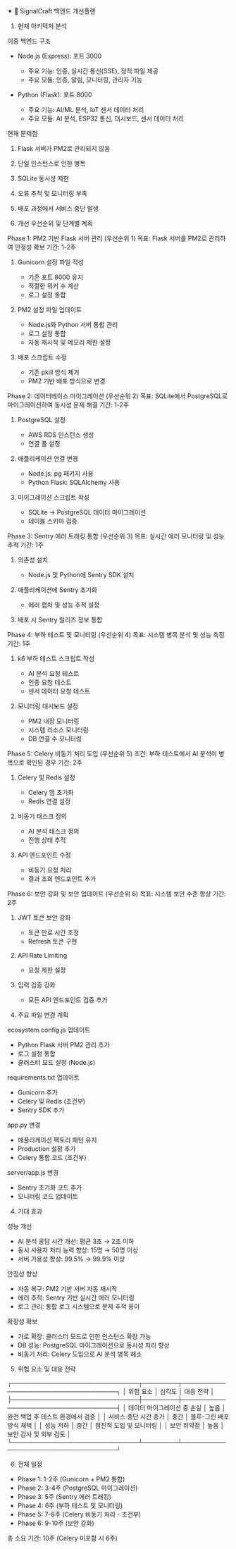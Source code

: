 ✦ 🚀 SignalCraft 백엔드 개선플랜

  1. 현재 아키텍처 분석

  이중 백엔드 구조
   - Node.js (Express): 포트 3000
     - 주요 기능: 인증, 실시간 통신(SSE), 정적 파일 제공
     - 주요 모듈: 인증, 알림, 모니터링, 관리자 기능

   - Python (Flask): 포트 8000
     - 주요 기능: AI/ML 분석, IoT 센서 데이터 처리
     - 주요 모듈: AI 분석, ESP32 통신, 대시보드, 센서 데이터 처리

  현재 문제점
   1. Flask 서버가 PM2로 관리되지 않음
   2. 단일 인스턴스로 인한 병목
   3. SQLite 동시성 제한
   4. 오류 추적 및 모니터링 부족
   5. 배포 과정에서 서비스 중단 발생

  2. 개선 우선순위 및 단계별 계획

  Phase 1: PM2 기반 Flask 서버 관리 (우선순위 1)
  목표: Flask 서버를 PM2로 관리하여 안정성 확보
  기간: 1-2주

   1. Gunicorn 설정 파일 작성
      - 기존 포트 8000 유지
      - 적절한 워커 수 계산
      - 로그 설정 통합

   2. PM2 설정 파일 업데이트
      - Node.js와 Python 서버 통합 관리
      - 로그 설정 통합
      - 자동 재시작 및 메모리 제한 설정

   3. 배포 스크립트 수정
      - 기존 pkill 방식 제거
      - PM2 기반 배포 방식으로 변경

  Phase 2: 데이터베이스 마이그레이션 (우선순위 2)
  목표: SQLite에서 PostgreSQL로 마이그레이션하여 동시성 문제 해결
  기간: 1-2주

   1. PostgreSQL 설정
      - AWS RDS 인스턴스 생성
      - 연결 풀 설정

   2. 애플리케이션 연결 변경
      - Node.js: pg 패키지 사용
      - Python Flask: SQLAlchemy 사용

   3. 마이그레이션 스크립트 작성
      - SQLite → PostgreSQL 데이터 마이그레이션
      - 테이블 스키마 검증

  Phase 3: Sentry 에러 트래킹 통합 (우선순위 3)
  목표: 실시간 에러 모니터링 및 성능 추적
  기간: 1주

   1. 의존성 설치
      - Node.js 및 Python에 Sentry SDK 설치

   2. 애플리케이션에 Sentry 초기화
      - 에러 캡처 및 성능 추적 설정

   3. 배포 시 Sentry 릴리즈 정보 통합

  Phase 4: 부하 테스트 및 모니터링 (우선순위 4)
  목표: 시스템 병목 분석 및 성능 측정
  기간: 1주

   1. k6 부하 테스트 스크립트 작성
      - AI 분석 요청 테스트
      - 인증 요청 테스트
      - 센서 데이터 요청 테스트

   2. 모니터링 대시보드 설정
      - PM2 내장 모니터링
      - 시스템 리소스 모니터링
      - DB 연결 수 모니터링

  Phase 5: Celery 비동기 처리 도입 (우선순위 5)
  조건: 부하 테스트에서 AI 분석이 병목으로 확인된 경우
  기간: 2주

   1. Celery 및 Redis 설정
      - Celery 앱 초기화
      - Redis 연결 설정

   2. 비동기 태스크 정의
      - AI 분석 태스크 정의
      - 진행 상태 추적

   3. API 엔드포인트 수정
      - 비동기 요청 처리
      - 결과 조회 엔드포인트 추가

  Phase 6: 보안 강화 및 보안 업데이트 (우선순위 6)
  목표: 시스템 보안 수준 향상
  기간: 2주

   1. JWT 토큰 보안 강화
      - 토큰 만료 시간 조정
      - Refresh 토큰 구현

   2. API Rate Limiting
      - 요청 제한 설정

   3. 입력 검증 강화
      - 모든 API 엔드포인트 검증 추가

  3. 주요 파일 변경 계획

  ecosystem.config.js 업데이트
   - Python Flask 서버 PM2 관리 추가
   - 로그 설정 통합
   - 클러스터 모드 설정 (Node.js)

  requirements.txt 업데이트
   - Gunicorn 추가
   - Celery 및 Redis (조건부)
   - Sentry SDK 추가

  app.py 변경
   - 애플리케이션 팩토리 패턴 유지
   - Production 설정 추가
   - Celery 통합 코드 (조건부)

  server/app.js 변경
   - Sentry 초기화 코드 추가
   - 모니터링 코드 업데이트

  4. 기대 효과

  성능 개선
   - AI 분석 응답 시간 개선: 평균 3초 → 2초 이하
   - 동시 사용자 처리 능력 향상: 15명 → 50명 이상
   - 서버 가용성 향상: 99.5% → 99.9% 이상

  안정성 향상
   - 자동 복구: PM2 기반 서버 자동 재시작
   - 에러 추적: Sentry 기반 실시간 에러 모니터링
   - 로그 관리: 통합 로그 시스템으로 문제 추적 용이

  확장성 확보
   - 가로 확장: 클러스터 모드로 인한 인스턴스 확장 가능
   - DB 성능: PostgreSQL 마이그레이션으로 동시성 처리 향상
   - 비동기 처리: Celery 도입으로 AI 분석 병목 해소

  5. 위험 요소 및 대응 전략


  ┌─────────────────────────────┬────────┬───────────────────────────────────┐
  │ 위험 요소                   │ 심각도 │ 대응 전략                         │
  ├─────────────────────────────┼────────┼───────────────────────────────────┤
  │ 데이터 마이그레이션 중 손실 │ 높음   │ 완전 백업 후 테스트 환경에서 검증 │
  │ 서비스 중단 시간 증가       │ 중간   │ 블루-그린 배포 방식 채택          │
  │ 성능 저하                   │ 중간   │ 점진적 도입 및 모니터링           │
  │ 보안 취약점                 │ 높음   │ 보안 감사 및 외부 검토            │
  └─────────────────────────────┴────────┴───────────────────────────────────┘


  6. 전체 일정

   - Phase 1: 1-2주 (Gunicorn + PM2 통합)
   - Phase 2: 3-4주 (PostgreSQL 마이그레이션)
   - Phase 3: 5주 (Sentry 에러 트래킹)
   - Phase 4: 6주 (부하 테스트 및 모니터링)
   - Phase 5: 7-8주 (Celery 비동기 처리 - 조건부)
   - Phase 6: 9-10주 (보안 강화)

  총 소요 기간: 10주 (Celery 미포함 시 6주)